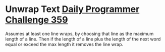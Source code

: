 # Unwrap Text [Daily Programmer Challenge 359](https://www.reddit.com/r/dailyprogrammer/comments/8gjc3k/20180502_challenge_359_intermediate_unwrap_some/)

Assumes at least one line wraps, by choosing that line as the maximum length of a line. Then if the length of a line plus the length of the next word equal or exceed the max length it removes the line wrap.
